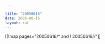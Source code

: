 ```yaml
---

title: "20050616"
date: 2005-06-16
layout: rut
---
```


[[!map pages="20050616/* and ! 20050616/*/*"]]
